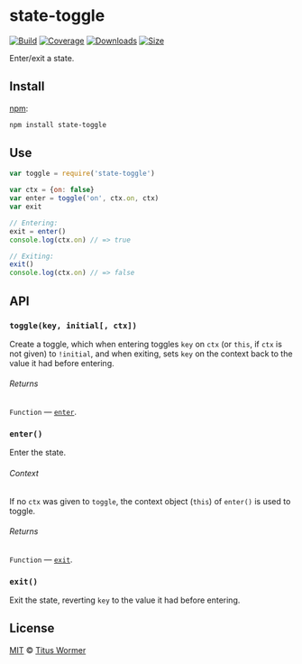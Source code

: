 ﻿# state-toggle

[![Build][build-badge]][build]
[![Coverage][coverage-badge]][coverage]
[![Downloads][downloads-badge]][downloads]
[![Size][size-badge]][size]

Enter/exit a state.

## Install

[npm][]:

```sh
npm install state-toggle
```

## Use

```js
var toggle = require('state-toggle')

var ctx = {on: false}
var enter = toggle('on', ctx.on, ctx)
var exit

// Entering:
exit = enter()
console.log(ctx.on) // => true

// Exiting:
exit()
console.log(ctx.on) // => false
```

## API

### `toggle(key, initial[, ctx])`

Create a toggle, which when entering toggles `key` on `ctx` (or `this`, if `ctx`
is not given) to `!initial`, and when exiting, sets `key` on the context back to
the value it had before entering.

###### Returns

`Function` — [`enter`][enter].

### `enter()`

Enter the state.

###### Context

If no `ctx` was given to `toggle`, the context object (`this`) of `enter()` is
used to toggle.

###### Returns

`Function` — [`exit`][exit].

### `exit()`

Exit the state, reverting `key` to the value it had before entering.

## License

[MIT][license] © [Titus Wormer][author]

<!-- Definitions -->

[build-badge]: https://img.shields.io/travis/wooorm/state-toggle.svg

[build]: https://travis-ci.org/wooorm/state-toggle

[coverage-badge]: https://img.shields.io/codecov/c/github/wooorm/state-toggle.svg

[coverage]: https://codecov.io/github/wooorm/state-toggle

[downloads-badge]: https://img.shields.io/npm/dm/state-toggle.svg

[downloads]: https://www.npmjs.com/package/state-toggle

[size-badge]: https://img.shields.io/bundlephobia/minzip/state-toggle.svg

[size]: https://bundlephobia.com/result?p=state-toggle

[npm]: https://docs.npmjs.com/cli/install

[license]: license

[author]: https://wooorm.com

[enter]: #enter

[exit]: #exit
